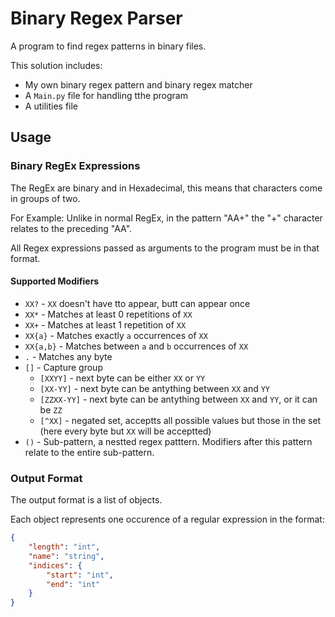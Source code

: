 # Binary Regex Parser


A program to find regex patterns in binary files.

This solution includes:
- My own binary regex pattern and binary regex matcher
- A `Main.py` file for handling tthe program
- A utilities file

## Usage

### Binary RegEx Expressions
The RegEx are binary and in Hexadecimal, this means that characters come in groups of two.

For Example:
    Unlike in normal RegEx, in the pattern "AA+" the "+" character relates to the preceding "AA".

All Regex expressions passed as arguments to the program must be in that format.

#### Supported Modifiers
- `XX?` - `XX` doesn't have tto appear, butt can appear once  
- `XX*` - Matches at least 0 repetitions of `XX`
- `XX+` - Matches at least 1 repetition of `XX` 
- `XX{a}` - Matches exactly `a` occurrences of `XX` 
- `XX{a,b}` - Matches between `a` and `b` occurrences of `XX`
- `.` - Matches any byte
- `[]` - Capture group
  - `[XXYY]` - next byte can be either `XX` or `YY`
  - `[XX-YY]` - next byte can be antything between `XX` and `YY`
  - `[ZZXX-YY]` - next byte can be antything between `XX` and `YY`, or it can be `ZZ`
  - `[^XX]` - negated set, acceptts all possible values but those in the set (here every byte but `XX` will be acceptted)
- `()` - Sub-pattern, a nestted regex patttern. Modifiers after this pattern relate to the entire sub-pattern.

### Output Format
The output format is a list of objects.

Each object represents one occurence of a regular expression in the format:
```JSON
{
    "length": "int",
    "name": "string",
    "indices": {
        "start": "int",
        "end": "int"
    }
}
```
